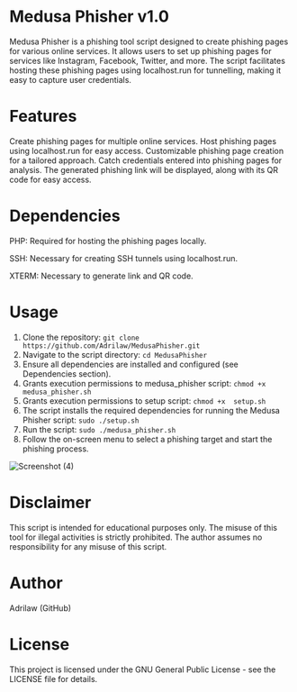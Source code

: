 # Medusa Phisher v1.0
Medusa Phisher is a phishing tool script designed to create phishing pages for various online services. It allows users to set up phishing pages for services like Instagram, Facebook, Twitter, and more. The script facilitates hosting these phishing pages using localhost.run for tunnelling, making it easy to capture user credentials.

# Features
Create phishing pages for multiple online services.
Host phishing pages using localhost.run for easy access.
Customizable phishing page creation for a tailored approach.
Catch credentials entered into phishing pages for analysis.
The generated phishing link will be displayed, along with its QR code for easy access.

# Dependencies
PHP: Required for hosting the phishing pages locally.

SSH: Necessary for creating SSH tunnels using localhost.run.

XTERM: Necessary to generate link and QR code.

# Usage

1. Clone the repository: `git clone https://github.com/Adrilaw/MedusaPhisher.git`
2. Navigate to the script directory: `cd MedusaPhisher`
3. Ensure all dependencies are installed and configured (see Dependencies section).
4. Grants execution permissions to medusa_phisher script: `chmod +x  medusa_phisher.sh`
5. Grants execution permissions to setup script: `chmod +x  setup.sh`
6. The script installs the required dependencies for running the Medusa Phisher script: `sudo ./setup.sh`
7. Run the script: `sudo ./medusa_phisher.sh`
8. Follow the on-screen menu to select a phishing target and start the phishing process.


![Screenshot (4)](https://github.com/Adrilaw/MedusaPhisher/assets/65346144/75af71ae-c410-4fe5-a628-f4b46f695ee6)




# Disclaimer
This script is intended for educational purposes only. The misuse of this tool for illegal activities is strictly prohibited. The author assumes no responsibility for any misuse of this script.

# Author
Adrilaw (GitHub)

# License
This project is licensed under the GNU General Public License - see the LICENSE file for details.


